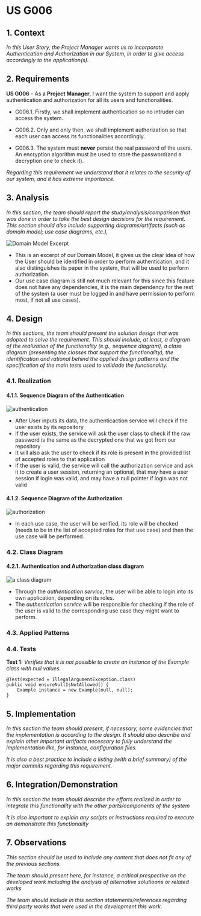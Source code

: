 # US G006

## 1. Context

*In this User Story, the Project Manager wants us to incorporate Authentication and Authorization in our System, in order to give access accordingly to the application(s).*

## 2. Requirements

**US G006** - As a **Project Manager**, I want the system to support and apply authentication and authorization for all its users and functionalities.

- G006.1. Firstly, we shall implement authentication so no intruder can access the system.

- G006.2. Only and only then, we shall implement authorization so that each user can access its functionalities accordingly.

- G006.3. The system must **never** persist the real password of the users. An encryption algorithm must be used to store the password(and a decryption one to check it).

*Regarding this requirement we understand that it relates to the security of our system, and it has extreme importance.*

## 3. Analysis

*In this section, the team should report the study/analysis/comparison that was done in order to take the best design decisions for the requirement. This section should also include supporting diagrams/artifacts (such as domain model; use case diagrams, etc.),*

![Domain Model Excerpt](Analysis/Domain_Model_Excerpt.svg)

- This is an excerpt of our Domain Model, it gives us the clear idea of how the User should be identified in order to perform authentication, and it also distinguishes its paper in the system, that will be used to perform authorization.
- Our use case diagram is still not much relevant for this since this feature does not have any dependencies, it is the main dependency for the rest of the system (a user must be logged in and have permission to perform most, if not all use cases).

## 4. Design

*In this sections, the team should present the solution design that was adopted to solve the requirement. This should include, at least, a diagram of the realization of the functionality (e.g., sequence diagram), a class diagram (presenting the classes that support the functionality), the identification and rational behind the applied design patterns and the specification of the main tests used to validade the functionality.*

### 4.1. Realization

#### 4.1.1. Sequence Diagram of the Authentication

![authentication](Design/AuthenticationSequenceDiagram/SD.svg)
- After User inputs its data, the authenticaction service will check if the user exists by its repository
- If the user exists, the service will ask the user class to check if the raw password is the same as the decrypted one that we got from our repository
- It will also ask the user to check if its role is present in the provided list of accepted roles to that application
- If the user is valid, the service will call the authorization service and ask it to create a user session, returning an optional, that may have a user session if login was valid, and may have a null pointer if login was not valid

#### 4.1.2. Sequence Diagram of the Authorization

![authorization](Design/AuthorizationSequenceDiagram/SD.svg)
- In each use case, the user will be verified, its role will be checked (needs to be in  the list of accepted roles for that use case) and then the use case will be performed.

### 4.2. Class Diagram

#### 4.2.1. Authentication and Authorization class diagram
![a class diagram](Design/Class_Diagram.svg)
- Through the *authentication service*, the user will be able to login into its own application, depending on its roles.
- The *authentication service* will be responsible for checking if the role of the user is valid to the corresponding use case they might want to perform.

### 4.3. Applied Patterns

### 4.4. Tests

**Test 1:** *Verifies that it is not possible to create an instance of the Example class with null values.*

```
@Test(expected = IllegalArgumentException.class)
public void ensureNullIsNotAllowed() {
	Example instance = new Example(null, null);
}
````

## 5. Implementation

*In this section the team should present, if necessary, some evidencies that the implementation is according to the design. It should also describe and explain other important artifacts necessary to fully understand the implementation like, for instance, configuration files.*

*It is also a best practice to include a listing (with a brief summary) of the major commits regarding this requirement.*

## 6. Integration/Demonstration

*In this section the team should describe the efforts realized in order to integrate this functionality with the other parts/components of the system*

*It is also important to explain any scripts or instructions required to execute an demonstrate this functionality*

## 7. Observations

*This section should be used to include any content that does not fit any of the previous sections.*

*The team should present here, for instance, a critical prespective on the developed work including the analysis of alternative solutioons or related works*

*The team should include in this section statements/references regarding third party works that were used in the development this work.* 
